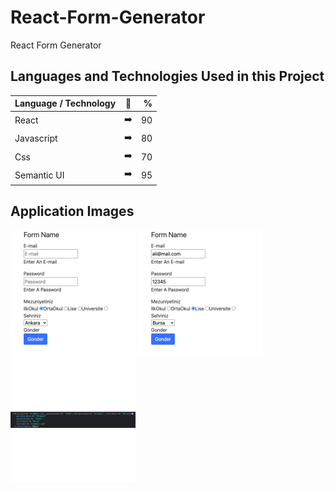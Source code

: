 # React-Form-Generator
React Form Generator

## Languages and Technologies Used in this Project

| Language / Technology  | :mag_right:  | % |
| :------------ |:---------------:| -----:|
| React      | :arrow_right: | 90 |
| Javascript      | :arrow_right:       |   80 |
| Css | :arrow_right:        |    70 |
| Semantic UI | :arrow_right:        |    95 |

## Application Images

<p>
<a href="https://github.com/goktugust/React-Form-Generator/blob/main/images/resim_1_f.png" target="_blank">
<img src="https://github.com/goktugust/React-Form-Generator/blob/main/images/resim_1_f.png" width="200" style="max-width:100%;"></a>
  
  <a href="https://github.com/goktugust/React-Form-Generator/blob/main/images/resim_2_f.png" target="_blank">
<img src="https://github.com/goktugust/React-Form-Generator/blob/main/images/resim_2_f.png" width="200" style="max-width:100%;"></a>
  
  <a href="https://github.com/goktugust/React-Form-Generator/blob/main/images/resim_3_f.png" target="_blank">
<img src="https://github.com/goktugust/React-Form-Generator/blob/main/images/resim_3_f.png" width="200" style="max-width:100%;"></a>
  
  
</p>
